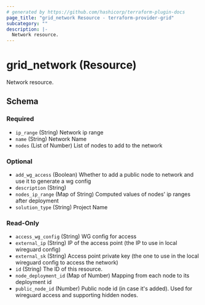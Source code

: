 ```yaml
---
# generated by https://github.com/hashicorp/terraform-plugin-docs
page_title: "grid_network Resource - terraform-provider-grid"
subcategory: ""
description: |-
  Network resource.
---
```


# grid_network (Resource)

Network resource.



<!-- schema generated by tfplugindocs -->
## Schema

### Required

- `ip_range` (String) Network ip range
- `name` (String) Network Name
- `nodes` (List of Number) List of nodes to add to the network

### Optional

- `add_wg_access` (Boolean) Whether to add a public node to network and use it to generate a wg config
- `description` (String)
- `nodes_ip_range` (Map of String) Computed values of nodes' ip ranges after deployment
- `solution_type` (String) Project Name

### Read-Only

- `access_wg_config` (String) WG config for access
- `external_ip` (String) IP of the access point (the IP to use in local wireguard config)
- `external_sk` (String) Access point private key (the one to use in the local wireguard config to access the network)
- `id` (String) The ID of this resource.
- `node_deployment_id` (Map of Number) Mapping from each node to its deployment id
- `public_node_id` (Number) Public node id (in case it's added). Used for wireguard access and supporting hidden nodes.


